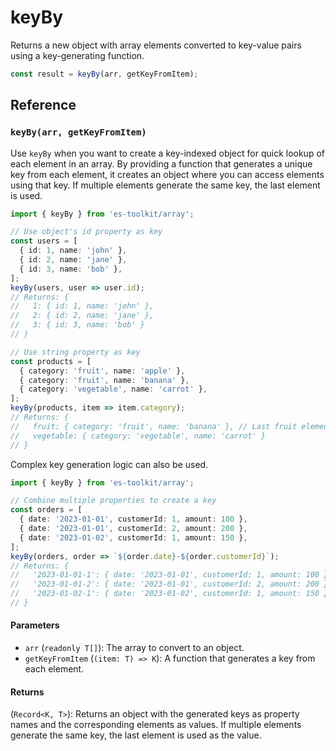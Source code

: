 # keyBy

Returns a new object with array elements converted to key-value pairs using a key-generating function.

```typescript
const result = keyBy(arr, getKeyFromItem);
```

## Reference

### `keyBy(arr, getKeyFromItem)`

Use `keyBy` when you want to create a key-indexed object for quick lookup of each element in an array. By providing a function that generates a unique key from each element, it creates an object where you can access elements using that key. If multiple elements generate the same key, the last element is used.

```typescript
import { keyBy } from 'es-toolkit/array';

// Use object's id property as key
const users = [
  { id: 1, name: 'john' },
  { id: 2, name: 'jane' },
  { id: 3, name: 'bob' },
];
keyBy(users, user => user.id);
// Returns: {
//   1: { id: 1, name: 'john' },
//   2: { id: 2, name: 'jane' },
//   3: { id: 3, name: 'bob' }
// }

// Use string property as key
const products = [
  { category: 'fruit', name: 'apple' },
  { category: 'fruit', name: 'banana' },
  { category: 'vegetable', name: 'carrot' },
];
keyBy(products, item => item.category);
// Returns: {
//   fruit: { category: 'fruit', name: 'banana' }, // Last fruit element
//   vegetable: { category: 'vegetable', name: 'carrot' }
// }
```

Complex key generation logic can also be used.

```typescript
import { keyBy } from 'es-toolkit/array';

// Combine multiple properties to create a key
const orders = [
  { date: '2023-01-01', customerId: 1, amount: 100 },
  { date: '2023-01-01', customerId: 2, amount: 200 },
  { date: '2023-01-02', customerId: 1, amount: 150 },
];
keyBy(orders, order => `${order.date}-${order.customerId}`);
// Returns: {
//   '2023-01-01-1': { date: '2023-01-01', customerId: 1, amount: 100 },
//   '2023-01-01-2': { date: '2023-01-01', customerId: 2, amount: 200 },
//   '2023-01-02-1': { date: '2023-01-02', customerId: 1, amount: 150 }
// }
```

#### Parameters

- `arr` (`readonly T[]`): The array to convert to an object.
- `getKeyFromItem` (`(item: T) => K`): A function that generates a key from each element.

#### Returns

(`Record<K, T>`): Returns an object with the generated keys as property names and the corresponding elements as values. If multiple elements generate the same key, the last element is used as the value.
